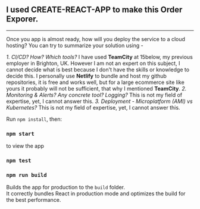 ## I used CREATE-REACT-APP to make this Order Exporer.

---

Once you app is almost ready, how will you deploy the service to a cloud hosting? You can try to summarize your solution using -

_1. CI/CD? How? Which tools?_
I have used **TeamCity** at 15below, my previous employer in Brighton, UK. However I am not an expert on this subject, I cannot decide what is best because I don't have the skills or knowledge to decide this. I personally use **Netlify** to bundle and host my github repositories, it is free and works well, but for a large ecommerce site like yours it probably will not be sufficient, that why I mentioned **TeamCity**.
_2. Monitoring & Alerts? Any concrete tool? Logging?_
This is not my field of expertise, yet, I cannot answer this.
_3. Deployment - Microplatform (AMI) vs Kubernetes?_
This is not my field of expertise, yet, I cannot answer this.

Run `npm install`, then:

### `npm start`

to view the app

### `npm test`

### `npm run build`

Builds the app for production to the `build` folder.<br>
It correctly bundles React in production mode and optimizes the build for the best performance.

